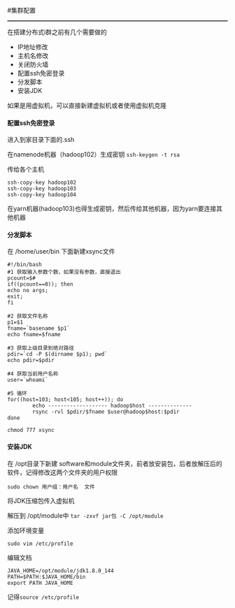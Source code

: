 #集群配置
<hr style="height:1px;border:none;border-top:1px solid #555555;" />

在搭建分布式i群之前有几个需要做的
<ul>
<li>IP地址修改</li>
<li>主机名修改</li>
<li>关闭防火墙</li>
<li>配置ssh免密登录</li>
<li>分发脚本</li>
<li>安装JDK</li>
</ul>

如果是用虚拟机，可以直接新建虚拟机或者使用虚拟机克隆

#### 配置ssh免密登录

进入到家目录下面的.ssh

在namenode机器（hadoop102）生成密钥
`ssh-keygen -t rsa`

传给各个主机
```
ssh-copy-key hadoop102
ssh-copy-key hadoop103
ssh-copy-key hadoop104
```
在yarn机器(hadoop103)也得生成密钥，然后传给其他机器，因为yarn要连接其他机器


#### 分发脚本
在 /home/user/bin 下面新建xsync文件

```shell
#!/bin/bash
#1 获取输入参数个数，如果没有参数，直接退出
pcount=$#
if((pcount==0)); then
echo no args;
exit;
fi

#2 获取文件名称
p1=$1
fname=`basename $p1`
echo fname=$fname

#3 获取上级目录到绝对路径
pdir=`cd -P $(dirname $p1); pwd`
echo pdir=$pdir

#4 获取当前用户名称
user=`whoami`

#5 循环
for((host=103; host<105; host++)); do
        echo ------------------- hadoop$host --------------
        rsync -rvl $pdir/$fname $user@hadoop$host:$pdir
done
```

`chmod 777 xsync`

#### 安装JDK
在 /opt目录下新建 software和module文件夹，前者放安装包，后者放解压后的软件，记得修改这两个文件夹的用户权限

`sudo chown 用户组：用户名  文件`

将JDK压缩包传入虚拟机

解压到 /opt/module中
`tar -zxvf jar包 -C /opt/module`

添加环境变量

`sudo vim /etc/profile`

编辑文档

```
JAVA_HOME=/opt/module/jdk1.8.0_144
PATH=$PATH:$JAVA_HOME/bin
export PATH JAVA_HOME
```
记得`source /etc/profile`
